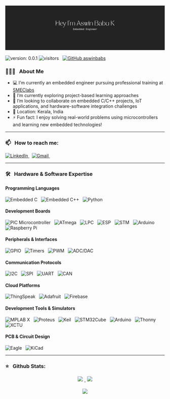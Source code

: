 ![Header](./assets/github-header-image.png)

![version: 0.0.1](https://img.shields.io/badge/version-0.0.1-blue?style=for-the-badge)
![visitors](https://api.visitorbadge.io/api/visitors?path=aswinbabs&countColor=%23697689&style=for-the-badge) &nbsp;
[![GitHub aswinbabs](https://img.shields.io/github/followers/aswinbabs?label=follow&style=for-the-badge)](https://github.com/aswinbabs) 

### 👨🏻‍💻 &nbsp; About Me

- 💻 I’m currently an embedded engineer pursuing professional training at [SMEClabs](https://www.smeclabs.com/)  
- 🌱 I’m currently exploring project-based learning approaches  
- 👯 I’m looking to collaborate on embedded C/C++ projects, IoT applications, and hardware-software integration challenges  
- 📍 Location: Kerala, India  
- ⚡ Fun fact: I enjoy solving real-world problems using microcontrollers and learning new embedded technologies!
---
### 📫 &nbsp; How to reach me:
<a href="https://www.linkedin.com/in/aswin-babu-k/">
  <img alt="LinkedIn" src="https://img.shields.io/badge/linkedin%20-%230077B5.svg?&style=for-the-badge&logo=linkedin&logoColor=white"/>
</a> &nbsp;
<a href="mailto:aswinbabzzzz@gmail.com">
  <img alt="Gmail" src="https://img.shields.io/badge/Gmail-D14836?style=for-the-badge&logo=gmail&logoColor=white" />
</a> &nbsp;



---

### 🛠 &nbsp; Hardware & Software Expertise

#### Programming Languages

![Embedded C](https://img.shields.io/badge/Embedded%20C-00599C?style=for-the-badge&logo=c&logoColor=white) &nbsp;
![Embedded C++](https://img.shields.io/badge/Embedded%20C++-00599C?style=for-the-badge&logo=c%2B%2B&logoColor=white) &nbsp;
![Python](https://img.shields.io/badge/Python-3776AB?style=for-the-badge&logo=python&logoColor=white) &nbsp;

#### Development Boards

![PIC Microcontroller](https://img.shields.io/badge/PIC%20Microcontroller-0078D7?style=for-the-badge&logo=Microchip&logoColor=white) &nbsp;
![ATmega](https://img.shields.io/badge/ATmega-8C8C8C?style=for-the-badge&logo=Atmel&logoColor=white) &nbsp;
![LPC](https://img.shields.io/badge/LPC-0066CC?style=for-the-badge&logo=NXP&logoColor=white) &nbsp;
![ESP](https://img.shields.io/badge/ESP-FF9900?style=for-the-badge&logo=Espressif&logoColor=white) &nbsp;
![STM](https://img.shields.io/badge/STM%20Microcontroller-03234B?style=for-the-badge&logo=STMicroelectronics&logoColor=white) &nbsp;
![Arduino](https://img.shields.io/badge/Arduino-00979D?style=for-the-badge&logo=Arduino&logoColor=white) &nbsp;
![Raspberry Pi](https://img.shields.io/badge/Raspberry%20Pi-C51A4A?style=for-the-badge&logo=Raspberry-Pi&logoColor=white) &nbsp;

#### Peripherals & Interfaces

![GPIO](https://img.shields.io/badge/GPIO-FFCC00?style=for-the-badge&logoColor=white) &nbsp;
![Timers](https://img.shields.io/badge/Timers-0078D4?style=for-the-badge&logoColor=white) &nbsp;
![PWM](https://img.shields.io/badge/PWM-FF5733?style=for-the-badge&logoColor=white) &nbsp;
![ADC/DAC](https://img.shields.io/badge/ADC%2FDAC-28A745?style=for-the-badge&logoColor=white) &nbsp;

#### Communication Protocols

![I2C](https://img.shields.io/badge/I2C-FFCC00?style=for-the-badge&logoColor=white) &nbsp;
![SPI](https://img.shields.io/badge/SPI-0078D4?style=for-the-badge&logoColor=white) &nbsp;
![UART](https://img.shields.io/badge/UART-FF5733?style=for-the-badge&logoColor=white) &nbsp;
![CAN](https://img.shields.io/badge/CAN-28A745?style=for-the-badge&logoColor=white) &nbsp;

#### Cloud Platforms

![ThingSpeak](https://img.shields.io/badge/ThingSpeak-55B8D3?style=for-the-badge&logo=thingspeak&logoColor=white) &nbsp;
![Adafruit](https://img.shields.io/badge/Adafruit-FF6600?style=for-the-badge&logo=adafruit&logoColor=white) &nbsp;
![Firebase](https://img.shields.io/badge/Firebase-FFCA28?style=for-the-badge&logo=firebase&logoColor=white)

#### Development Tools & Simulators

![MPLAB X](https://img.shields.io/badge/MPLAB%20X-005F8A?style=for-the-badge&logo=microchip&logoColor=white) &nbsp;
![Proteus](https://img.shields.io/badge/Proteus-FF5733?style=for-the-badge&logo=electronics&logoColor=white) &nbsp;
![Keil](https://img.shields.io/badge/Keil-00B0B9?style=for-the-badge&logo=keil&logoColor=white) &nbsp;
![STM32Cube](https://img.shields.io/badge/STM32Cube-0066CC?style=for-the-badge&logo=stmicroelectronics&logoColor=white) &nbsp;
![Arduino](https://img.shields.io/badge/Arduino-00979D?style=for-the-badge&logo=arduino&logoColor=white) &nbsp;
![Thonny](https://img.shields.io/badge/Thonny-029C73?style=for-the-badge&logo=python&logoColor=white) &nbsp;
![XCTU](https://img.shields.io/badge/XCTU-1A73E8?style=for-the-badge&logo=xbee&logoColor=white)

#### PCB & Circuit Design

![Eagle](https://img.shields.io/badge/Eagle-006B3F?style=for-the-badge&logo=autodesk&logoColor=white) &nbsp;
![KiCad](https://img.shields.io/badge/KiCad-5B12B5?style=for-the-badge&logo=kicad&logoColor=white)

---

### ⭐ &nbsp; Github Stats:

<p align="center">
	<a href="https://github.com/aswinbabs/github-readme-stats">
	<img height="200" style="margin: 0 5px;"  src="https://github-readme-stats.vercel.app/api?username=aswinbabs&theme=onedark" />
	</a>
	<a href="https://github.com/anuraghazra/convoychat">
	<img height="200" style="margin: 0 5px;" src="https://github-readme-stats.vercel.app/api/top-langs/?username=aswinbabs&theme=onedark&langs_count=3" />
	</a>
</p>

<p align="center" style="margin-top: 20px; margin-bottom: 20px">
	<a href="https://git.io/streak-stats">
		<img height=200 style="margin: 0 5px;" src="https://github-readme-streak-stats.herokuapp.com/?user=aswinbabs&theme=onedark" />
	</a>
</p>
